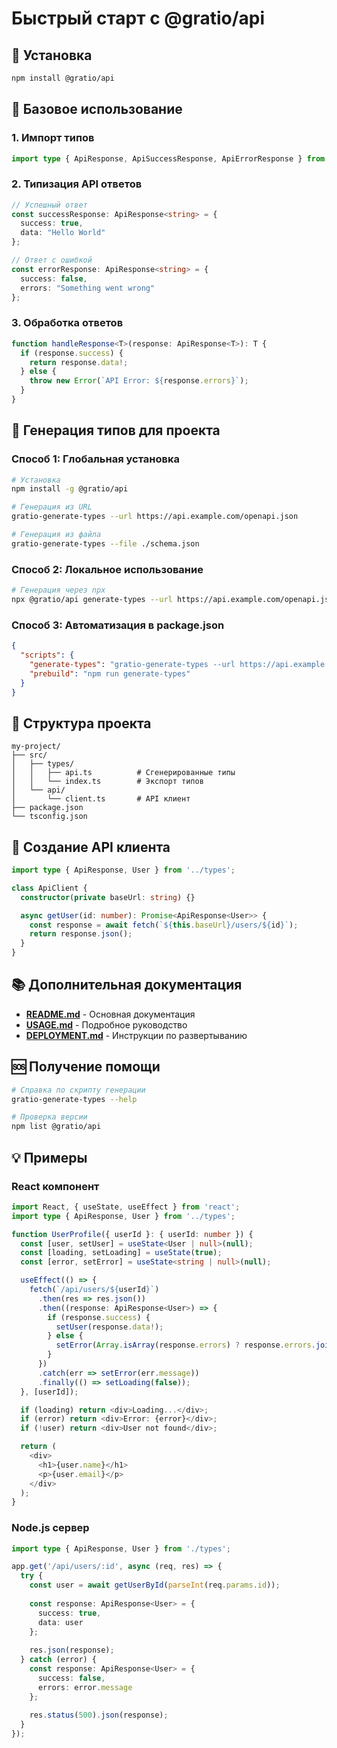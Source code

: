 # Быстрый старт с @gratio/api

## 🚀 Установка

```bash
npm install @gratio/api
```

## 📝 Базовое использование

### 1. Импорт типов

```typescript
import type { ApiResponse, ApiSuccessResponse, ApiErrorResponse } from '@gratio/api';
```

### 2. Типизация API ответов

```typescript
// Успешный ответ
const successResponse: ApiResponse<string> = {
  success: true,
  data: "Hello World"
};

// Ответ с ошибкой
const errorResponse: ApiResponse<string> = {
  success: false,
  errors: "Something went wrong"
};
```

### 3. Обработка ответов

```typescript
function handleResponse<T>(response: ApiResponse<T>): T {
  if (response.success) {
    return response.data!;
  } else {
    throw new Error(`API Error: ${response.errors}`);
  }
}
```

## 🔧 Генерация типов для проекта

### Способ 1: Глобальная установка

```bash
# Установка
npm install -g @gratio/api

# Генерация из URL
gratio-generate-types --url https://api.example.com/openapi.json

# Генерация из файла
gratio-generate-types --file ./schema.json
```

### Способ 2: Локальное использование

```bash
# Генерация через npx
npx @gratio/api generate-types --url https://api.example.com/openapi.json
```

### Способ 3: Автоматизация в package.json

```json
{
  "scripts": {
    "generate-types": "gratio-generate-types --url https://api.example.com/openapi.json --output ./src/types/api.ts",
    "prebuild": "npm run generate-types"
  }
}
```

## 📁 Структура проекта

```
my-project/
├── src/
│   ├── types/
│   │   ├── api.ts          # Сгенерированные типы
│   │   └── index.ts        # Экспорт типов
│   └── api/
│       └── client.ts       # API клиент
├── package.json
└── tsconfig.json
```

## 🔗 Создание API клиента

```typescript
import type { ApiResponse, User } from '../types';

class ApiClient {
  constructor(private baseUrl: string) {}

  async getUser(id: number): Promise<ApiResponse<User>> {
    const response = await fetch(`${this.baseUrl}/users/${id}`);
    return response.json();
  }
}
```

## 📚 Дополнительная документация

- **[README.md](README.md)** - Основная документация
- **[USAGE.md](USAGE.md)** - Подробное руководство
- **[DEPLOYMENT.md](DEPLOYMENT.md)** - Инструкции по развертыванию

## 🆘 Получение помощи

```bash
# Справка по скрипту генерации
gratio-generate-types --help

# Проверка версии
npm list @gratio/api
```

## 💡 Примеры

### React компонент

```typescript
import React, { useState, useEffect } from 'react';
import type { ApiResponse, User } from '../types';

function UserProfile({ userId }: { userId: number }) {
  const [user, setUser] = useState<User | null>(null);
  const [loading, setLoading] = useState(true);
  const [error, setError] = useState<string | null>(null);

  useEffect(() => {
    fetch(`/api/users/${userId}`)
      .then(res => res.json())
      .then((response: ApiResponse<User>) => {
        if (response.success) {
          setUser(response.data!);
        } else {
          setError(Array.isArray(response.errors) ? response.errors.join(', ') : response.errors);
        }
      })
      .catch(err => setError(err.message))
      .finally(() => setLoading(false));
  }, [userId]);

  if (loading) return <div>Loading...</div>;
  if (error) return <div>Error: {error}</div>;
  if (!user) return <div>User not found</div>;

  return (
    <div>
      <h1>{user.name}</h1>
      <p>{user.email}</p>
    </div>
  );
}
```

### Node.js сервер

```typescript
import type { ApiResponse, User } from './types';

app.get('/api/users/:id', async (req, res) => {
  try {
    const user = await getUserById(parseInt(req.params.id));
    
    const response: ApiResponse<User> = {
      success: true,
      data: user
    };
    
    res.json(response);
  } catch (error) {
    const response: ApiResponse<User> = {
      success: false,
      errors: error.message
    };
    
    res.status(500).json(response);
  }
});
```